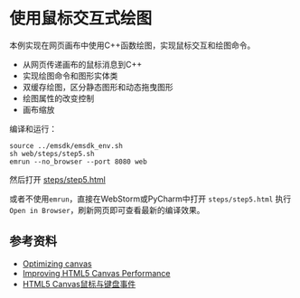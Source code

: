 # 使用鼠标交互式绘图

本例实现在网页画布中使用C++函数绘图，实现鼠标交互和绘图命令。

- 从网页传递画布的鼠标消息到C++
- 实现绘图命令和图形实体类
- 双缓存绘图，区分静态图形和动态拖曳图形
- 绘图属性的改变控制
- 画布缩放

编译和运行：

```
source ../emsdk/emsdk_env.sh
sh web/steps/step5.sh
emrun --no_browser --port 8080 web
```

然后打开 [steps/step5.html](http://0.0.0.0:8080/steps/step5.html)

或者不使用`emrun`，直接在WebStorm或PyCharm中打开 `steps/step5.html` 执行 `Open in Browser`，刷新网页即可查看最新的编译效果。

## 参考资料

- [Optimizing canvas](https://developer.mozilla.org/en-US/docs/Web/API/Canvas_API/Tutorial/Optimizing_canvas)
- [Improving HTML5 Canvas Performance](https://www.html5rocks.com/en/tutorials/canvas/performance/)
- [HTML5 Canvas鼠标与键盘事件](https://blog.csdn.net/jia20003/article/details/9242423)
